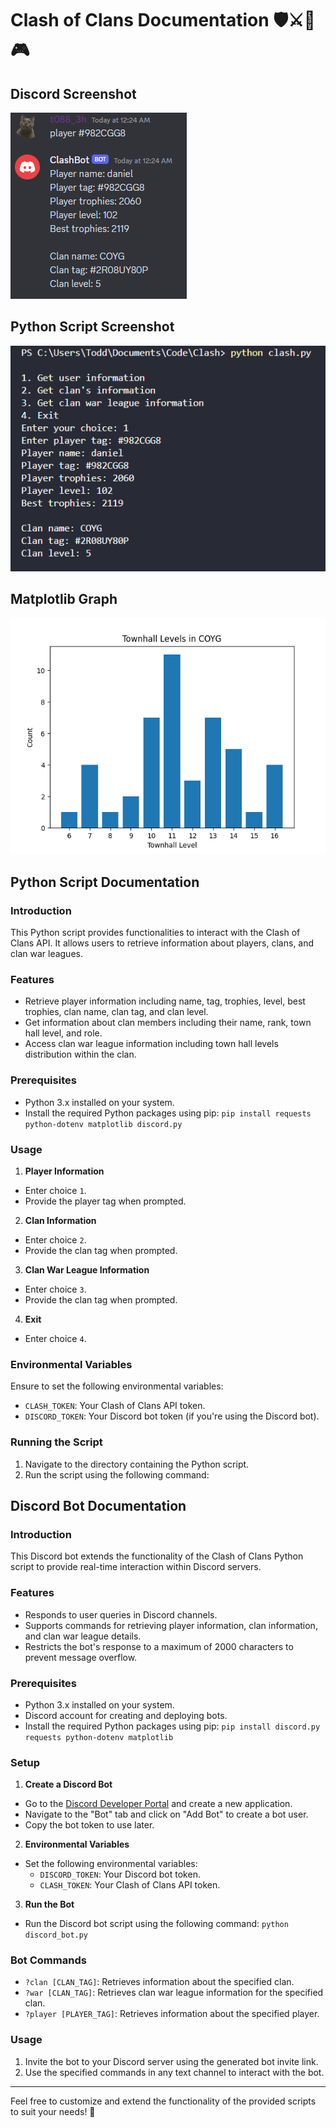 # Clash of Clans Documentation 🛡️⚔️🤖🎮

## Discord Screenshot
![discord screenshot](/example_screenshots/Discord_QzIRlL3heM.png)
## Python Script Screenshot
![python script](/example_screenshots/Code_NQvyIqdSCJ.png)
## Matplotlib Graph
![matplotlib graph](/clan_graphs/COYG.png)





## Python Script Documentation

### Introduction
This Python script provides functionalities to interact with the Clash of Clans API. It allows users to retrieve information about players, clans, and clan war leagues.

### Features
- Retrieve player information including name, tag, trophies, level, best trophies, clan name, clan tag, and clan level.
- Get information about clan members including their name, rank, town hall level, and role.
- Access clan war league information including town hall levels distribution within the clan.

### Prerequisites
- Python 3.x installed on your system.
- Install the required Python packages using pip: ```pip install requests python-dotenv matplotlib discord.py```

### Usage
1. **Player Information**
 - Enter choice `1`.
 - Provide the player tag when prompted.

2. **Clan Information**
 - Enter choice `2`.
 - Provide the clan tag when prompted.

3. **Clan War League Information**
 - Enter choice `3`.
 - Provide the clan tag when prompted.

4. **Exit**
 - Enter choice `4`.

### Environmental Variables
Ensure to set the following environmental variables:
- `CLASH_TOKEN`: Your Clash of Clans API token.
- `DISCORD_TOKEN`: Your Discord bot token (if you're using the Discord bot).

### Running the Script
1. Navigate to the directory containing the Python script.
2. Run the script using the following command:

## Discord Bot Documentation

### Introduction
This Discord bot extends the functionality of the Clash of Clans Python script to provide real-time interaction within Discord servers.

### Features
- Responds to user queries in Discord channels.
- Supports commands for retrieving player information, clan information, and clan war league details.
- Restricts the bot's response to a maximum of 2000 characters to prevent message overflow.

### Prerequisites
- Python 3.x installed on your system.
- Discord account for creating and deploying bots.
- Install the required Python packages using pip: ```pip install discord.py requests python-dotenv matplotlib```

### Setup
1. **Create a Discord Bot**
 - Go to the [Discord Developer Portal](https://discord.com/developers/applications) and create a new application.
 - Navigate to the "Bot" tab and click on "Add Bot" to create a bot user.
 - Copy the bot token to use later.

2. **Environmental Variables**
 - Set the following environmental variables:
   - `DISCORD_TOKEN`: Your Discord bot token.
   - `CLASH_TOKEN`: Your Clash of Clans API token.

3. **Run the Bot**
 - Run the Discord bot script using the following command:
   ```python discord_bot.py```

### Bot Commands
- `?clan [CLAN_TAG]`: Retrieves information about the specified clan.
- `?war [CLAN_TAG]`: Retrieves clan war league information for the specified clan.
- `?player [PLAYER_TAG]`: Retrieves information about the specified player.

### Usage
1. Invite the bot to your Discord server using the generated bot invite link.
2. Use the specified commands in any text channel to interact with the bot.

---

Feel free to customize and extend the functionality of the provided scripts to suit your needs! 🚀
